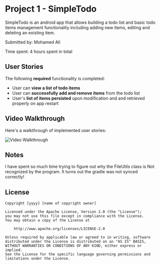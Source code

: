 # Project 1 - SimpleTodo

SimpleTodo is an android app that allows building a todo list and basic todo items management functionality including adding new items, editing and deleting an existing item.

Submitted by: Mohamed Ali

Time spent: 4 hours spent in total

## User Stories

The following **required** functionality is completed:

* User can **view a list of todo items**
* User can **successfully add and remove items** from the todo list
* User's **list of items persisted** upon modification and and retrieved properly on app restart

## Video Walkthrough

Here's a walkthrough of implemented user stories:

<img src='SimpleTodo.gif' title='Video Walkthrough' width='' alt='Video Walkthrough' />

## Notes

I have spent so much time trying to figure out why the FileUtils class is Not
recognized by the program. It turns out the gradle was not synced correctly!

## License

    Copyright [yyyy] [name of copyright owner]

    Licensed under the Apache License, Version 2.0 (the "License");
    you may not use this file except in compliance with the License.
    You may obtain a copy of the License at

        http://www.apache.org/licenses/LICENSE-2.0

    Unless required by applicable law or agreed to in writing, software
    distributed under the License is distributed on an "AS IS" BASIS,
    WITHOUT WARRANTIES OR CONDITIONS OF ANY KIND, either express or implied.
    See the License for the specific language governing permissions and
    limitations under the License.
